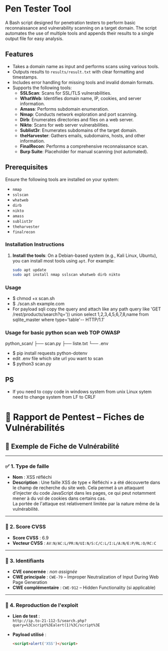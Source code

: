 # Pen Tester Tool

A Bash script designed for penetration testers to perform basic reconnaissance and vulnerability scanning on a target domain. The script automates the use of multiple tools and appends their results to a single output file for easy analysis.

## Features
- Takes a domain name as input and performs scans using various tools.
- Outputs results to `results/result.txt` with clear formatting and timestamps.
- Includes error handling for missing tools and invalid domain formats.
- Supports the following tools:
  - **SSLScan**: Scans for SSL/TLS vulnerabilities.
  - **WhatWeb**: Identifies domain name, IP, cookies, and server information.
  - **Amass**: Performs subdomain enumeration.
  - **Nmap**: Conducts network exploration and port scanning.
  - **Dirb**: Enumerates directories and files on a web server.
  - **Nikto**: Scans for web server vulnerabilities.
  - **Sublist3r**: Enumerates subdomains of the target domain.
  - **theHarvester**: Gathers emails, subdomains, hosts, and other information.
  - **FinalRecon**: Performs a comprehensive reconnaissance scan.
  - **Burp Suite**: Placeholder for manual scanning (not automated).

## Prerequisites
Ensure the following tools are installed on your system:
- `nmap`
- `sslscan`
- `whatweb`
- `dirb`
- `nikto`
- `amass`
- `sublist3r`
- `theharvester`
- `finalrecon`

### Installation Instructions
1. **Install the tools**:
   On a Debian-based system (e.g., Kali Linux, Ubuntu), you can install most tools using `apt`. For example:
   ```bash
   sudo apt update
   sudo apt install nmap sslscan whatweb dirb nikto

### Usage
- $ chmod +x scan.sh
- $ ./scan.sh example.com
- For payload sqli copy the query and attach like any path query like 'GET /rest/products/search?q=')) union select 1,2,3,4,5,6,7,8,name from sqlite_master where type='table'-- HTTP/1.1'

### Usage for basic python scan web TOP OWASP
python_scan/
├── scan.py
├── liste.txt
└── .env

- $ pip install requests python-dotenv
- edit .env file which site url you want to scan
- $ python3 scan.py

## PS
- If you need to copy code in windows system from unix Linux sytem need to change system from LF to CRLF



# 🔐 Rapport de Pentest – Fiches de Vulnérabilités

## 📁 Exemple de Fiche de Vulnérabilité

---

### ✅ 1. Type de faille
- **Nom** : XSS réfléchi
- **Description** :
  Une faille XSS de type « Réfléchi » a été découverte dans le champ de recherche du site web. Cela permet à un attaquant d’injecter du code JavaScript dans les pages, ce qui peut notamment mener à du vol de cookies dans certains cas.  
  La portée de l'attaque est relativement limitée par la nature même de la vulnérabilité.

---

### 🧨 2. Score CVSS
- **Score CVSS** : 6.9
- **Vecteur CVSS** : `AV:N/AC:L/PR:N/UI:N/S:C/C:L/I:L/A:N/E:P/RL:O/RC:C`

---

### 🧩 3. Identifiants
- **CVE concernée** : _non assignée_
- **CWE principale** : `CWE-79` – Improper Neutralization of Input During Web Page Generation
- **CWE complémentaire** : `CWE-912` – Hidden Functionality (si applicable)

---

### 🧪 4. Reproduction de l'exploit
- **Lien de test** :  
  `http://ip.to-21-112-5/search.php?query=%3Cscript%3Ealert(1)%3C/script%3E`

- **Payload utilisé** :
  ```html
  <script>alert('XSS')</script>
